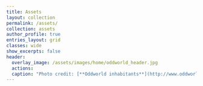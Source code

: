 ```yaml
---
title: Assets
layout: collection
permalink: /assets/
collection: assets
author_profile: true
entries_layout: grid
classes: wide
show_excerpts: false
header:
  overlay_image: /assets/images/home/oddworld_header.jpg
  actions:
  caption: "Photo credit: [**Oddworld inhabitants**](http://www.oddworld.com/)"
---
```

